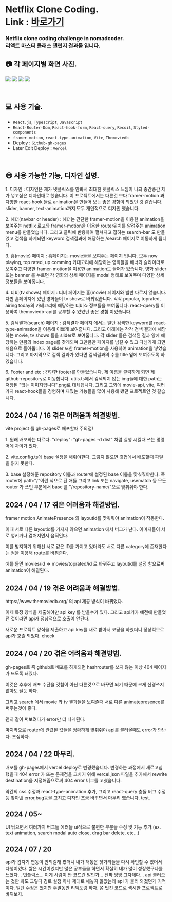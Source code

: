 # Netflix Clone Coding. <br> Link : [바로가기](https://minflix-master.vercel.app)

<h3>Netflix clone coding challenge in nomadcoder.<br>
리액트 마스터 클래스 챌린지 결과물 입니다.</h3>

## 📷 각 페이지별 화면 사진.
![](https://velog.velcdn.com/images/mintae1117/post/a830f6b2-56e6-43b0-8b8d-d0bb1c9d1e12/image.png)
![](https://velog.velcdn.com/images/mintae1117/post/301f30a8-7f6c-4f14-a62b-7e958448f207/image.png)
![](https://velog.velcdn.com/images/mintae1117/post/dc5048d9-34f5-4f8d-aaf9-d1e24ea39a2d/image.png)
![](https://velog.velcdn.com/images/mintae1117/post/3349b6f5-e341-456c-a7d0-ef8620612ea8/image.png)

<br>

## 💻 사용 기술.

- `React.js`, `Typescript`, `Javascript`
- `React-Router-Dom`, `React-hook-form`, `React-query`, `Recoil`, `Styled-components`
- `framer-motion`, `react-type-animation`, `Vite`, `Themoviedb`
- Deploy : `Github-gh-pages`
- Later Edit Deploy : `Vercel`

<br>

## 😄 사용 가능한 기능, 디자인 설명.
<p>1. 디자인 : 디자인은 제가 넷플릭스를 안봐서 최대한 넷플릭스 느낌이 나되 중간중간 제가 넣고싶은 디자인대로 했습니다. 이 프로젝트에서는 다른것 보다 framer-motion 과 다양한 react-hook 들로 animation을 만들어 보는 좋은 경험이 되었던 것 같습니다. slider, banner, text-animation까지 모두 개인적으로 디자인 했습니다.</p>
<p>2. 헤더(navbar or header) : 헤더는 간단한 framer-motion을 이용한 animation을 보여주는 netflix 로고와 framer-motion을 이용한 router위치를 알려주는 animation menu를 만들었습니다. 그리고 클릭에 반응하여 펼쳐지고 접히는 search-bar 도 만들었고 검색을 하게되면 keyword 검색결과에 해당하는 /search 페이지로 이동하게 됩니다.</p>
<p>3. 홈(movie) 페이지 : 홈페이지는 movie들을 보여주는 페이지 입니다. 모두 now playing, top rated, up comming 카테고리에 해당하는 영화들을 배너와 슬라이더로 보여주고 다양한 framer-motion을 이용한 animation도 들어가 있습니다. 영화 slider 또는 banner 를 누르면 각 영화의 상세 페이지를 modal 형태로 보여주며 다양한 상세 정보들을 보여줍니다.</p>
<p>4. 티비(tv shows) 페이지 : 티비 페이지는 홈(movie) 페이지와 별반 다르지 않습니다. 다만 홈페이지에 있던 영화들이 tv show로 바뀌었습니다. 각각 popular, toprated, airing today의 카테고리에 해당하는 티비쇼 정보들을 보여줍니다. react-query를 이용하여 themoviedb-api를 공부할 수 있었던 좋은 경험 이었습니다.</p>
<p>5. 검색결과(search) 페이지 : 검색결과 페이지 에서는 일단 검색한 keyword를 react-type-animation을 이용해 이쁘게 보여줍니다. 그리고 아래에는 각각 검색 결과에 해당하는 movie, tv shows 들을 slider로 보여줍니다. 각 slider 들은 검색된 결과 양에 해당하는 만큼의 index page를 갖게되며 그만큼만 페이지를 넘길 수 있고 다넘기게 되면 처음으로 돌아옵니다. 이 slider 또한 framer-motion을 사용하여 animation을 넣었습니다. 그리고 마지막으로 검색 결과가 있다면 검색결과의 수를 title 옆에 보여주도록 하였습니다.</p>
<p>6. Footer and etc : 간단한 footer를 만들었습니다. 제 이름을 클릭하게 되면 제 github-repository로 이동합니다. utils.ts에서 검색되지 않는 img들에 대한 path는 저장된 "없는 이미지입니다".png로 대체됩니다. 그리고 그외에 movie-api, vite, 여러가지 react-hook들을 경험하며 재밌는 기능들을 많이 사용해 봤던 프로젝트인 것 같습니다.</p>

## 2024 / 04 / 16 겪은 어려움과 해결방법.
<p>vite project 를 gh-pages로 배포할때 주의점!
<p>1. 원래 배포와는 다르다. "deploy": "gh-pages -d dist" 처럼 실행 시킬때 쓰는 명령어에 차이가 있다.
<p>2. vite.config.ts에 base 설정을 해줘야한다. 그렇지 않으면 깃헙에서 배포할때 파일을 읽지 못한다.
<p>3. base 설정해준 repository 이름과 router에 설정된 base 이름을 맞춰줘야한다. 즉 router에 path:"/"이런 식으로 된 애들
그리고 link 또는 navigate, usematch 등 모든 router 가 쓰인 부분에서 base 를 "/repository-name/"으로 맞춰줘야 한다.

## 2024 / 04 / 17 겪은 어려움과 해결방법.
<p>framer motion AnimatePresence 의 layoutid를 맞춰줘야 animation이 작동한다.
<p>이때 서로 다른 layoutid를 가지지 않으면 animation 에서 버그가 난다. 이미지들이 서로 엉키거나 겹쳐지면서 움직인다.
<p>이를 방지하기 위해선 서로 같은 ID를 가지고 있더라도 서로 다른 category에 존재한다는 점을 이용해 route를 바꿔준다.
<p>예를 들면 movies/id => movies/toprated/id 로 바꿔주고 layoutid를 설정 함으로써 animation이 해결된다.

## 2024 / 04 / 19 겪은 어려움과 해결방법.
<p>https://www.themoviedb.org/ 의 api 제공 방식이 바뀌었다.
<p>이제 특정 양식을 제출해야만 api key 를 받을수가 있다. 그리고 api키가 예전에 만들었던 것이라면 api가 정상적으로 호출이 안된다.
<p>새로운 프로젝트 양식을 제출하고 api key를 새로 받아서 코딩을 하였더니 정상적으로 api가 호출 되었다.
check

## 2024 / 04 / 20 겪은 어려움과 해결방법.
<p>gh-pages로 즉 github로 배포를 하게되면 hashrouter를 쓰지 않는 이상 404 페이지가 뜨도록 돼있다.
<p>이것은 추후에 배포 수단을 깃헙이 아닌 다른것으로 바꾸면 되기 때문에 크게 신경쓰지 않아도 될듯 하다.
<p>그리고 search 에서 movie 와 tv 결과들을 보여줄때 서로 다른 animatepresence를 써주는것이 좋다.
<p>괜히 같이 써보려다가 error만 더 나게된다.
<p>마지막으로 router에 관련된 값들을 정확하게 맞춰줘야 api를 불러올때도 error가 안난다. 조심하자.

## 2024 / 04 / 22 마무리.
<p>배포를 gh-pages에서 vercel deploy로 변경했습니다. 변경하는 과정에서 새로고침 했을때 404 error 가 뜨는 문제점을 고치기 위해 vercel.json 파일을 추가해서 rewrite destination을 지정해줌으로써 404 error 버그를 고쳤습니다.
<p>약간의 css 수정과 react-type-animation 추가, 그리고 react-query 충돌 버그 수정 등 찾아낸 error,bug등을 고치고 디자인 조금 바꾸면서 마무리 했습니다.
test.

## 2024 / 05~
<p>UI 닦으면서 여러가지 버그들 에러들 ui적으로 불편한 부분들 수정 및 기능 추가.(ex. text animation, search modal auto close, drag bar delete, etc...)

## 2024 / 07 / 20
<p>api가 갑자기 연동이 안되길래 봤더니 내가 해놓은 짓거리들을 다시 확인할 수 있어서 다행이었다. 짧은 시간이었지만 많은 공부들을 하면서 확실히 내가 많이 성장했구나를 느꼈다... 민플릭스... 이게 사람이 짠 코드란 말인가... 진짜 엉망 그자체다... api 불러오는 것만 봐도 그렇다 경로 설정 하나 제대로 해놓지 않았는데 api 가 불러 와졌던게 기적이다. 일단 수정은 했지만 주말동안 리팩토링 하자. 쫌 멋진 코드로 섹시한 프로젝트로 바꿔보자.